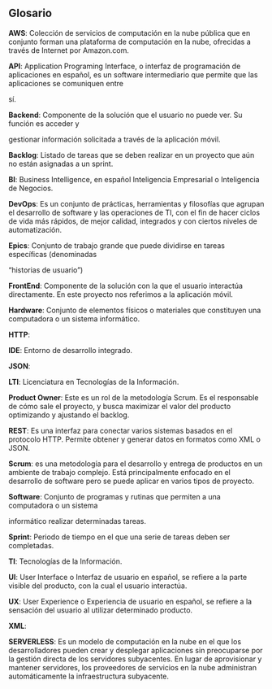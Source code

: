 ## Glosario

**AWS**: Colección de servicios de computación en la nube pública que en conjunto forman una plataforma de computación en la nube, ofrecidas a través de Internet por Amazon.com.

**API**: Application Programing Interface, o interfaz de programación de aplicaciones en español, es un software intermediario que permite que las aplicaciones se comuniquen entre

sí.

**Backend**: Componente de la solución que el usuario no puede ver. Su función es acceder y

gestionar información solicitada a través de la aplicación móvil.

**Backlog**: Listado de tareas que se deben realizar en un proyecto que aún no están asignadas a un sprint.

**BI**: Business Intelligence, en español Inteligencia Empresarial o Inteligencia de Negocios.

**DevOps**: Es un conjunto de prácticas, herramientas y filosofías que agrupan el desarrollo de software y las operaciones de TI, con el fin de hacer ciclos de vida más rápidos, de mejor calidad, integrados y con ciertos niveles de automatización.

**Epics**: Conjunto de trabajo grande que puede dividirse en tareas específicas (denominadas

“historias de usuario”)

**FrontEnd**: Componente de la solución con la que el usuario interactúa directamente. En este proyecto nos referimos a la aplicación móvil.

**Hardware**: Conjunto de elementos físicos o materiales que constituyen una computadora o un sistema informático.

**HTTP**:

**IDE**: Entorno de desarrollo integrado.

**JSON**: 

**LTI**: Licenciatura en Tecnologías de la Información.

**Product Owner**: Este es un rol de la metodología Scrum. Es el responsable de cómo sale el proyecto, y busca maximizar el valor del producto optimizando y ajustando el backlog.

**REST**: Es una interfaz para conectar varios sistemas basados en el protocolo HTTP. Permite obtener y generar datos en formatos como XML o JSON.

**Scrum**: es una metodología para el desarrollo y entrega de productos en un ambiente de trabajo complejo. Está principalmente enfocado en el desarrollo de software pero se puede aplicar en varios tipos de proyecto.

**Software**: Conjunto de programas y rutinas que permiten a una computadora o un sistema

informático realizar determinadas tareas.

**Sprint**: Periodo de tiempo en el que una serie de tareas deben ser completadas.

**TI**: Tecnologías de la Información.

**UI**: User Interface o Interfaz de usuario en español, se refiere a la parte visible del producto, con la cual el usuario interactúa.

**UX**: User Experience o Experiencia de usuario en español, se refiere a la sensación del usuario al utilizar determinado producto.

**XML**:

**SERVERLESS**: Es un modelo de computación en la nube en el que los desarrolladores pueden crear y desplegar aplicaciones sin preocuparse por la gestión directa de los servidores subyacentes. En lugar de aprovisionar y mantener servidores, los proveedores de servicios en la nube administran automáticamente la infraestructura subyacente.